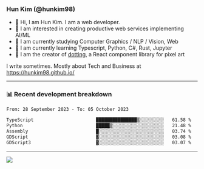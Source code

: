 ### Hun Kim (@hunkim98)

- 👋 Hi, I am Hun Kim. I am a web developer. 
- 🤔 I am interested in creating productive web services implementing AI/ML
- 🔭 I am currently studying Computer Graphics / NLP / Vision, Web 
- 🌱 I am currently learning Typescript, Python, C#, Rust, Jupyter
- 🎨 I am the creator of [dotting](hunkim98.github.io/dotting), a React component library for pixel art

I write sometimes. Mostly about Tech and Business at https://hunkim98.github.io/

---
### 📊 Recent development breakdown
<!--START_SECTION:waka-->

```txt
From: 28 September 2023 - To: 05 October 2023

TypeScript                       ███████████████▒░░░░░░░░░   61.58 %
Python                           █████▒░░░░░░░░░░░░░░░░░░░   21.48 %
Assembly                         █░░░░░░░░░░░░░░░░░░░░░░░░   03.74 %
GDScript                         ▓░░░░░░░░░░░░░░░░░░░░░░░░   03.08 %
GDScript3                        ▓░░░░░░░░░░░░░░░░░░░░░░░░   03.07 %
```

<!--END_SECTION:waka-->
---

<!-- <div align='center'> -->
  <img align="center" src="https://github-readme-stats.vercel.app/api?username=hunkim98&theme=dark&show_icons=true"/>
<!-- </div> -->
<!--
**hunkim98/hunkim98** is a ✨ _special_ ✨ repository because its `README.md` (this file) appears on your GitHub profile.

Here are some ideas to get you started:

- 🔭 I’m currently working on ...
- 🌱 I’m currently learning ...
- 👯 I’m looking to collaborate on ...
- 🤔 I’m looking for help with ...
- 💬 Ask me about ...
- 📫 How to reach me: ...
- 😄 Pronouns: ...
- ⚡ Fun fact: ...
-->
